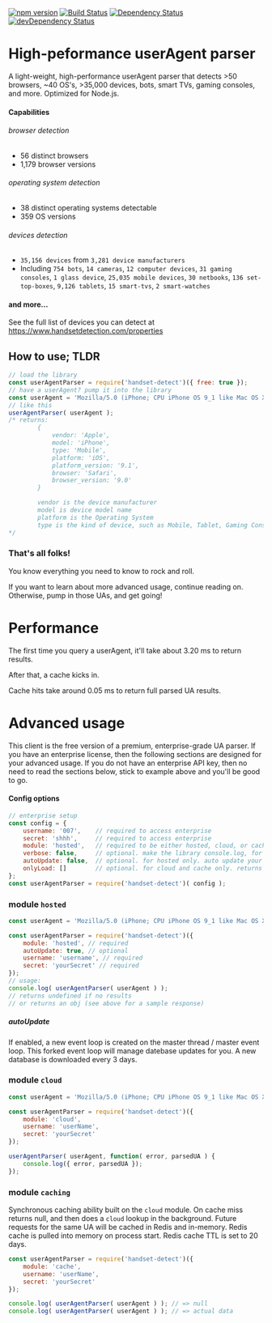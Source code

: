 [![npm version](https://badge.fury.io/js/handset-detect.svg)](https://badge.fury.io/js/handset-detect)
[![Build Status](https://travis-ci.org/AugurTech/handset-detect.svg?branch=master)](https://travis-ci.org/AugurTech/handset-detect)
[![Dependency Status][david-image]][david-url]
[![devDependency Status][david-dev-image]][david-dev-url]

# High-peformance userAgent parser

A light-weight, high-performance userAgent parser that detects >50 browsers, ~40 OS's, >35,000 devices, bots, smart TVs, gaming consoles, and more. Optimized for Node.js.

#### Capabilities
###### browser detection
* 56 distinct browsers
* 1,179 browser versions
###### operating system detection
* 38 distinct operating systems detectable
* 359 OS versions
###### devices detection
* `35,156 devices` from `3,281 device manufacturers`
* Including `754 bots`, `14 cameras`, `12 computer devices`, `31 gaming consoles`, `1 glass device`, `25,035 mobile devices`, `30 netbooks`, `136 set-top-boxes`, `9,126 tablets`, `15 smart-tvs`, `2 smart-watches`

#### and more...
See the full list of devices you can detect at https://www.handsetdetection.com/properties


## How to use; TLDR
```javascript
// load the library
const userAgentParser = require('handset-detect')({ free: true });
// have a userAgent? pump it into the library
const userAgent = 'Mozilla/5.0 (iPhone; CPU iPhone OS 9_1 like Mac OS X) AppleWebKit/601.1.46 (KHTML, like Gecko) Version/9.0 Mobile/13B143 Safari/601.1';
// like this
userAgentParser( userAgent );
/* returns:
        {
            vendor: 'Apple',
            model: 'iPhone',
            type: 'Mobile',
            platform: 'iOS',
            platform_version: '9.1',
            browser: 'Safari',
            browser_version: '9.0'
        }

        vendor is the device manufacturer
        model is device model name
        platform is the Operating System
        type is the kind of device, such as Mobile, Tablet, Gaming Console, TV, SetTopBox, Bot, Watch, etc
*/
```
### That's all folks!
You know everything you need to know to rock and roll.

If you want to learn about more advanced usage, continue reading on. Otherwise, pump in those UAs, and get going!

# Performance
The first time you query a userAgent, it'll take about 3.20 ms to return results.

After that, a cache kicks in.

Cache hits take around 0.05 ms to return full parsed UA results.

# Advanced usage
This client is the free version of a premium, enterprise-grade UA parser. If you have an enterprise license, then the following sections are designed for your advanced usage. If you do not have an enterprise API key, then no need to read the sections below, stick to example above and you'll be good to go.

#### Config options
```javascript
// enterprise setup
const config = {
    username: '007',    // required to access enterprise
    secret: 'shhh',     // required to access enterprise
    module: 'hosted',   // required to be either hosted, cloud, or cache
    verbose: false,     // optional. make the library console.log, for debugging
    autoUpdate: false,  // optional. for hosted only. auto update your database.json file
    onlyLoad: []        // optional. for cloud and cache only. returns the attributes you specify
};
const userAgentParser = require('handset-detect')( config );
```

### module `hosted`
```javascript
const userAgent = 'Mozilla/5.0 (iPhone; CPU iPhone OS 9_1 like Mac OS X) AppleWebKit/601.1.46 (KHTML, like Gecko) Version/9.0 Mobile/13B143 Safari/601.1';

const userAgentParser = require('handset-detect')({
    module: 'hosted', // required
    autoUpdate: true, // optional
    username: 'username', // required
    secret: 'yourSecret' // required
});
// usage:
console.log( userAgentParser( userAgent ) );
// returns undefined if no results
// or returns an obj (see above for a sample response)
```
##### autoUpdate
If enabled, a new event loop is created on the master thread / master event loop. This forked event loop will manage datebase updates for you. A new database is downloaded every 3 days.

### module `cloud`
```javascript
const userAgent = 'Mozilla/5.0 (iPhone; CPU iPhone OS 9_1 like Mac OS X) AppleWebKit/601.1.46 (KHTML, like Gecko) Version/9.0 Mobile/13B143 Safari/601.1';

const userAgentParser = require('handset-detect')({
    module: 'cloud',
    username: 'userName',
    secret: 'yourSecret'
});

userAgentParser( userAgent, function( error, parsedUA ) {
    console.log({ error, parsedUA });
});
```

### module `caching`
Synchronous caching ability built on the `cloud` module. On cache miss returns null, and then does a `cloud` lookup in the background. Future requests for the same UA will be cached in Redis and in-memory. Redis cache is pulled into memory on process start. Redis cache TTL is set to 20 days.
```javascript
const userAgentParser = require('handset-detect')({
    module: 'cache',
    username: 'userName',
    secret: 'yourSecret'
});

console.log( userAgentParser( userAgent ) ); // => null
console.log( userAgentParser( userAgent ) ); // => actual data
```
[david-image]: https://david-dm.org/augurtech/handset-detect.svg
[david-url]: https://david-dm.org/augurtech/handset-detect
[david-dev-image]: https://david-dm.org/augurtech/handset-detect/dev-status.svg
[david-dev-url]: https://david-dm.org/augurtech/handset-detect#info=devDependencies